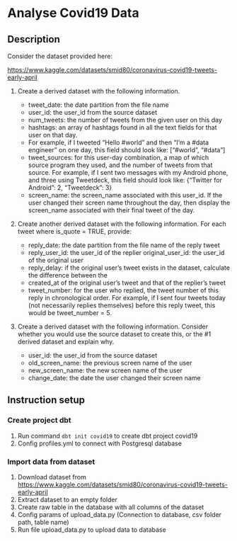# Analyse Covid19 Data

## Description

Consider the dataset provided here:

<https://www.kaggle.com/datasets/smid80/coronavirus-covid19-tweets-early-april>

1. Create a derived dataset with the following information.

    * tweet_date: the date partition from the file name
    * user_id: the user_id from the source dataset
    * num_tweets: the number of tweets from the given user on this day
    * hashtags: an array of hashtags found in all the text fields for that user on that day.
    * For example, if I tweeted “Hello #world” and then “I’m a #data engineer” on one day,
    this field should look like: [“#world”, “#data”]
    * tweet_sources: for this user-day combination, a map of which source program they used, and the
    number of tweets from that source. For example, if I sent two messages with my Android phone, and
    three using Tweetdeck, this field should look like: {“Twitter for Android”: 2, “Tweetdeck”: 3}
    * screen_name: the screen_name associated with this user_id. If the user changed their screen name
    throughout the day, then display the screen_name associated with their final tweet of the day.

2. Create another derived dataset with the following information.
For each tweet where is_quote = TRUE, provide:

    * reply_date: the date partition from the file name of the reply tweet
    * reply_user_id: the user_id of the replier original_user_id: the user_id of the original user
    * reply_delay: if the original user’s tweet exists in the dataset,
    calculate the difference between the
    * created_at of the original user’s tweet and that of the replier’s tweet
    * tweet_number: for the user who replied, the tweet number of this reply in chronological order.
    For example, if I sent four tweets today (not necessarily replies themselves) before this reply tweet,
    this would be tweet_number = 5.

3. Create a derived dataset with the following information.
Consider whether you would use the source dataset to create this,
or the #1 derived dataset and explain why.

    * user_id: the user_id from the source dataset
    * old_screen_name: the previous screen name of the user
    * new_screen_name: the new screen name of the user
    * change_date: the date the user changed their screen name

## Instruction setup

### Create project dbt

1. Run command ```dbt init covid19``` to create dbt project covid19
2. Config profiles.yml to connect with Postgresql database

### Import data from dataset

1. Download dataset from <https://www.kaggle.com/datasets/smid80/coronavirus-covid19-tweets-early-april>
2. Extract dataset to an empty folder
3. Create raw table in the database with all columns of the dataset
4. Config params of upload_data.py (Connection to database, csv folder path, table name)
5. Run file upload_data.py to upload data to database

